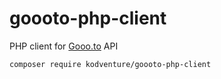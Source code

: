# goooto-php-client
PHP client for [Gooo.to](https://gooo.to) API


```
composer require kodventure/goooto-php-client
```